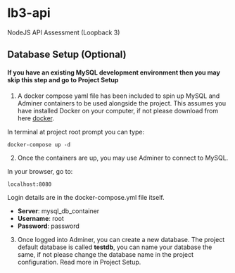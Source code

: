 # lb3-api
NodeJS API Assessment (Loopback 3)

## Database Setup (Optional)
#### If you have an existing MySQL development environment then you may skip this step and go to Project Setup
1. A docker compose yaml file has been included to spin up MySQL and Adminer containers to be used alongside the project. 
This assumes you have installed Docker on your computer, if not please download from here [docker](https://www.docker.com/).

In terminal at project root prompt you can type:
```
docker-compose up -d
```
2. Once the containers are up, you may use Adminer to connect to MySQL. 

In your browser, go to:
```
localhost:8080
```
Login details are in the docker-compose.yml file itself.
- **Server**: mysql_db_container
- **Username**: root
- **Password**: password

3. Once logged into Adminer, you can create a new database. The project default database is called **testdb**, you can name your database the same, if not please change the database name in the project configuration. Read more in Project Setup.
